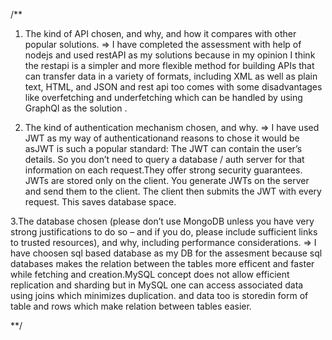 /**
1. The kind of API chosen, and why, and how it compares with other popular solutions.
=>
I have completed the assessment with help of nodejs and used restAPI as my solutions because in my opinion I think the restapi is a simpler and more flexible method for building APIs that can transfer data in a variety of formats, including XML as well as plain text, HTML, and JSON and rest api too comes with some disadvantages like overfetching and underfetching which can be handled by using GraphQl as the solution .

2. The kind of authentication mechanism chosen, and why.
=>
I have used JWT as my way of authenticationand reasons to chose it would be  asJWT is such a popular standard:
 The JWT can contain the user’s details. So you don’t need to query a database / auth server for that information on each request.They offer strong security guarantees. 
JWTs are stored only on the client. You generate JWTs on the server and send them to the client. The client then submits the JWT with every request. This saves database space.


3.The database chosen (please don’t use MongoDB unless you have very strong justifications to do so – and if you do, please include sufficient links to trusted resources), and why, including performance considerations.
=>
I have choosen sql based database as my DB for the assesment because sql databases makes the relation between the tables more efficent and faster while fetching and creation.MySQL concept does not allow efficient replication and sharding but in MySQL one can access associated data using joins which minimizes duplication.
and data too is storedin form of table and rows which make relation between tables easier.

**/
